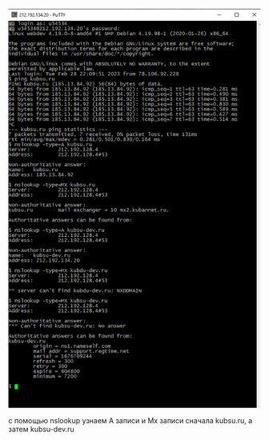 ![nslookup](pictures/nslookup.png)

с помощью nslookup узнаем А записи и Mx записи сначала kubsu.ru, а затем kubsu-dev.ru

